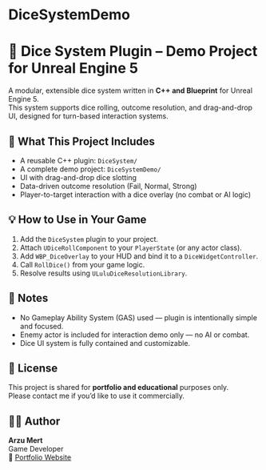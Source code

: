 # DiceSystemDemo

# 🎲 Dice System Plugin – Demo Project for Unreal Engine 5

A modular, extensible dice system written in **C++ and Blueprint** for Unreal Engine 5.  
This system supports dice rolling, outcome resolution, and drag-and-drop UI, designed for turn-based interaction systems.

## 🔧 What This Project Includes

- A reusable C++ plugin: `DiceSystem/`
- A complete demo project: `DiceSystemDemo/`
- UI with drag-and-drop dice slotting
- Data-driven outcome resolution (Fail, Normal, Strong)
- Player-to-target interaction with a dice overlay (no combat or AI logic)


## 💡 How to Use in Your Game

1. Add the `DiceSystem` plugin to your project.
2. Attach `UDiceRollComponent` to your `PlayerState` (or any actor class).
3. Add `WBP_DiceOverlay` to your HUD and bind it to a `DiceWidgetController`.
4. Call `RollDice()` from your game logic.
5. Resolve results using `ULuluDiceResolutionLibrary`.


## 📝 Notes

- No Gameplay Ability System (GAS) used — plugin is intentionally simple and focused.
- Enemy actor is included for interaction demo only — no AI or combat.
- Dice UI system is fully contained and customizable.


## 📄 License

This project is shared for **portfolio and educational** purposes only.  
Please contact me if you’d like to use it commercially.


## 👩‍💻 Author

**Arzu Mert**  
Game Developer  
🔗 [Portfolio Website](https://mertarzu.github.io)

